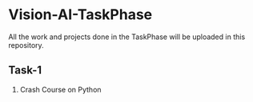 # Vision-AI-TaskPhase
All the work and projects done in the TaskPhase will be uploaded in this repository.

## Task-1
1) Crash Course on Python 
